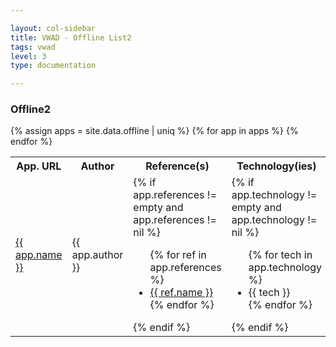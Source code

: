 ```yaml
---

layout: col-sidebar
title: VWAD - Offline List2
tags: vwad
level: 3
type: documentation

---
```


<link href="assets/vwad.css" rel="stylesheet" type="text/css">

### Offline2

<table>
  <tr><th>App. URL</th><th>Author</th><th nowrap="nowrap">Reference(s)</th><th nowrap="nowrap">Technology(ies)</th><th nowrap="nowrap">Note(s)</th></tr>
  {% assign apps = site.data.offline | uniq %}
  {% for app in apps %}
  <tr>
    <td> <a href="{{ app.url }}"> {{ app.name }} </a></td>
    <td> {{ app.author }} </td>
    <td> {% if app.references != empty and app.references != nil %}
           <ul> 
             {% for ref in app.references %}
               <li> <a href="{{ ref.url }}">{{ ref.name }}</a> </li>
             {% endfor %}
           </ul>
         {% endif %}
    </td>
    <td> {% if app.technology != empty and app.technology != nil %}
           <ul>
             {% for tech in app.technology %}
               <li> {{ tech }} </li>
             {% endfor %}
           </ul>
         {% endif %}
    </td>
    <td> {{ app.notes }} </td>
  </tr>
  {% endfor %}
</table>
